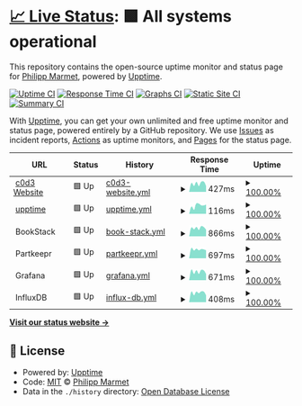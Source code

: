 # [📈 Live Status](https://up.c0d3.ch): <!--live status--> **🟩 All systems operational**

This repository contains the open-source uptime monitor and status page for [Philipp Marmet](https://c0d3.ch), powered by [Upptime](https://github.com/upptime/upptime).

[![Uptime CI](https://github.com/fujexo/upptime/workflows/Uptime%20CI/badge.svg)](https://github.com/fujexo/upptime/actions?query=workflow%3A%22Uptime+CI%22)
[![Response Time CI](https://github.com/fujexo/upptime/workflows/Response%20Time%20CI/badge.svg)](https://github.com/fujexo/upptime/actions?query=workflow%3A%22Response+Time+CI%22)
[![Graphs CI](https://github.com/fujexo/upptime/workflows/Graphs%20CI/badge.svg)](https://github.com/fujexo/upptime/actions?query=workflow%3A%22Graphs+CI%22)
[![Static Site CI](https://github.com/fujexo/upptime/workflows/Static%20Site%20CI/badge.svg)](https://github.com/fujexo/upptime/actions?query=workflow%3A%22Static+Site+CI%22)
[![Summary CI](https://github.com/fujexo/upptime/workflows/Summary%20CI/badge.svg)](https://github.com/fujexo/upptime/actions?query=workflow%3A%22Summary+CI%22)

With [Upptime](https://upptime.js.org), you can get your own unlimited and free uptime monitor and status page, powered entirely by a GitHub repository. We use [Issues](https://github.com/fujexo/upptime/issues) as incident reports, [Actions](https://github.com/fujexo/upptime/actions) as uptime monitors, and [Pages](https://up.c0d3.ch) for the status page.

<!--start: status pages-->
<!-- This summary is generated by Upptime (https://github.com/upptime/upptime) -->
<!-- Do not edit this manually, your changes will be overwritten -->
<!-- prettier-ignore -->
| URL | Status | History | Response Time | Uptime |
| --- | ------ | ------- | ------------- | ------ |
| <img alt="" src="https://favicons.githubusercontent.com/c0d3.ch" height="13"> [c0d3 Website](https://c0d3.ch) | 🟩 Up | [c0d3-website.yml](https://github.com/fujexo/upptime/commits/HEAD/history/c0d3-website.yml) | <details><summary><img alt="Response time graph" src="./graphs/c0d3-website/response-time-week.png" height="20"> 427ms</summary><br><a href="https://up.c0d3.ch/history/c0d3-website"><img alt="Response time 439" src="https://img.shields.io/endpoint?url=https%3A%2F%2Fraw.githubusercontent.com%2Ffujexo%2Fupptime%2FHEAD%2Fapi%2Fc0d3-website%2Fresponse-time.json"></a><br><a href="https://up.c0d3.ch/history/c0d3-website"><img alt="24-hour response time 305" src="https://img.shields.io/endpoint?url=https%3A%2F%2Fraw.githubusercontent.com%2Ffujexo%2Fupptime%2FHEAD%2Fapi%2Fc0d3-website%2Fresponse-time-day.json"></a><br><a href="https://up.c0d3.ch/history/c0d3-website"><img alt="7-day response time 427" src="https://img.shields.io/endpoint?url=https%3A%2F%2Fraw.githubusercontent.com%2Ffujexo%2Fupptime%2FHEAD%2Fapi%2Fc0d3-website%2Fresponse-time-week.json"></a><br><a href="https://up.c0d3.ch/history/c0d3-website"><img alt="30-day response time 442" src="https://img.shields.io/endpoint?url=https%3A%2F%2Fraw.githubusercontent.com%2Ffujexo%2Fupptime%2FHEAD%2Fapi%2Fc0d3-website%2Fresponse-time-month.json"></a><br><a href="https://up.c0d3.ch/history/c0d3-website"><img alt="1-year response time 439" src="https://img.shields.io/endpoint?url=https%3A%2F%2Fraw.githubusercontent.com%2Ffujexo%2Fupptime%2FHEAD%2Fapi%2Fc0d3-website%2Fresponse-time-year.json"></a></details> | <details><summary><a href="https://up.c0d3.ch/history/c0d3-website">100.00%</a></summary><a href="https://up.c0d3.ch/history/c0d3-website"><img alt="All-time uptime 99.99%" src="https://img.shields.io/endpoint?url=https%3A%2F%2Fraw.githubusercontent.com%2Ffujexo%2Fupptime%2FHEAD%2Fapi%2Fc0d3-website%2Fuptime.json"></a><br><a href="https://up.c0d3.ch/history/c0d3-website"><img alt="24-hour uptime 100.00%" src="https://img.shields.io/endpoint?url=https%3A%2F%2Fraw.githubusercontent.com%2Ffujexo%2Fupptime%2FHEAD%2Fapi%2Fc0d3-website%2Fuptime-day.json"></a><br><a href="https://up.c0d3.ch/history/c0d3-website"><img alt="7-day uptime 100.00%" src="https://img.shields.io/endpoint?url=https%3A%2F%2Fraw.githubusercontent.com%2Ffujexo%2Fupptime%2FHEAD%2Fapi%2Fc0d3-website%2Fuptime-week.json"></a><br><a href="https://up.c0d3.ch/history/c0d3-website"><img alt="30-day uptime 100.00%" src="https://img.shields.io/endpoint?url=https%3A%2F%2Fraw.githubusercontent.com%2Ffujexo%2Fupptime%2FHEAD%2Fapi%2Fc0d3-website%2Fuptime-month.json"></a><br><a href="https://up.c0d3.ch/history/c0d3-website"><img alt="1-year uptime 99.99%" src="https://img.shields.io/endpoint?url=https%3A%2F%2Fraw.githubusercontent.com%2Ffujexo%2Fupptime%2FHEAD%2Fapi%2Fc0d3-website%2Fuptime-year.json"></a></details>
| <img alt="" src="https://favicons.githubusercontent.com/up.c0d3.ch" height="13"> [upptime](https://up.c0d3.ch) | 🟩 Up | [upptime.yml](https://github.com/fujexo/upptime/commits/HEAD/history/upptime.yml) | <details><summary><img alt="Response time graph" src="./graphs/upptime/response-time-week.png" height="20"> 116ms</summary><br><a href="https://up.c0d3.ch/history/upptime"><img alt="Response time 138" src="https://img.shields.io/endpoint?url=https%3A%2F%2Fraw.githubusercontent.com%2Ffujexo%2Fupptime%2FHEAD%2Fapi%2Fupptime%2Fresponse-time.json"></a><br><a href="https://up.c0d3.ch/history/upptime"><img alt="24-hour response time 129" src="https://img.shields.io/endpoint?url=https%3A%2F%2Fraw.githubusercontent.com%2Ffujexo%2Fupptime%2FHEAD%2Fapi%2Fupptime%2Fresponse-time-day.json"></a><br><a href="https://up.c0d3.ch/history/upptime"><img alt="7-day response time 116" src="https://img.shields.io/endpoint?url=https%3A%2F%2Fraw.githubusercontent.com%2Ffujexo%2Fupptime%2FHEAD%2Fapi%2Fupptime%2Fresponse-time-week.json"></a><br><a href="https://up.c0d3.ch/history/upptime"><img alt="30-day response time 130" src="https://img.shields.io/endpoint?url=https%3A%2F%2Fraw.githubusercontent.com%2Ffujexo%2Fupptime%2FHEAD%2Fapi%2Fupptime%2Fresponse-time-month.json"></a><br><a href="https://up.c0d3.ch/history/upptime"><img alt="1-year response time 138" src="https://img.shields.io/endpoint?url=https%3A%2F%2Fraw.githubusercontent.com%2Ffujexo%2Fupptime%2FHEAD%2Fapi%2Fupptime%2Fresponse-time-year.json"></a></details> | <details><summary><a href="https://up.c0d3.ch/history/upptime">100.00%</a></summary><a href="https://up.c0d3.ch/history/upptime"><img alt="All-time uptime 100.00%" src="https://img.shields.io/endpoint?url=https%3A%2F%2Fraw.githubusercontent.com%2Ffujexo%2Fupptime%2FHEAD%2Fapi%2Fupptime%2Fuptime.json"></a><br><a href="https://up.c0d3.ch/history/upptime"><img alt="24-hour uptime 100.00%" src="https://img.shields.io/endpoint?url=https%3A%2F%2Fraw.githubusercontent.com%2Ffujexo%2Fupptime%2FHEAD%2Fapi%2Fupptime%2Fuptime-day.json"></a><br><a href="https://up.c0d3.ch/history/upptime"><img alt="7-day uptime 100.00%" src="https://img.shields.io/endpoint?url=https%3A%2F%2Fraw.githubusercontent.com%2Ffujexo%2Fupptime%2FHEAD%2Fapi%2Fupptime%2Fuptime-week.json"></a><br><a href="https://up.c0d3.ch/history/upptime"><img alt="30-day uptime 100.00%" src="https://img.shields.io/endpoint?url=https%3A%2F%2Fraw.githubusercontent.com%2Ffujexo%2Fupptime%2FHEAD%2Fapi%2Fupptime%2Fuptime-month.json"></a><br><a href="https://up.c0d3.ch/history/upptime"><img alt="1-year uptime 100.00%" src="https://img.shields.io/endpoint?url=https%3A%2F%2Fraw.githubusercontent.com%2Ffujexo%2Fupptime%2FHEAD%2Fapi%2Fupptime%2Fuptime-year.json"></a></details>
| <img alt="" src="https://favicons.githubusercontent.com/null" height="13"> BookStack | 🟩 Up | [book-stack.yml](https://github.com/fujexo/upptime/commits/HEAD/history/book-stack.yml) | <details><summary><img alt="Response time graph" src="./graphs/book-stack/response-time-week.png" height="20"> 866ms</summary><br><a href="https://up.c0d3.ch/history/book-stack"><img alt="Response time 753" src="https://img.shields.io/endpoint?url=https%3A%2F%2Fraw.githubusercontent.com%2Ffujexo%2Fupptime%2FHEAD%2Fapi%2Fbook-stack%2Fresponse-time.json"></a><br><a href="https://up.c0d3.ch/history/book-stack"><img alt="24-hour response time 691" src="https://img.shields.io/endpoint?url=https%3A%2F%2Fraw.githubusercontent.com%2Ffujexo%2Fupptime%2FHEAD%2Fapi%2Fbook-stack%2Fresponse-time-day.json"></a><br><a href="https://up.c0d3.ch/history/book-stack"><img alt="7-day response time 866" src="https://img.shields.io/endpoint?url=https%3A%2F%2Fraw.githubusercontent.com%2Ffujexo%2Fupptime%2FHEAD%2Fapi%2Fbook-stack%2Fresponse-time-week.json"></a><br><a href="https://up.c0d3.ch/history/book-stack"><img alt="30-day response time 818" src="https://img.shields.io/endpoint?url=https%3A%2F%2Fraw.githubusercontent.com%2Ffujexo%2Fupptime%2FHEAD%2Fapi%2Fbook-stack%2Fresponse-time-month.json"></a><br><a href="https://up.c0d3.ch/history/book-stack"><img alt="1-year response time 753" src="https://img.shields.io/endpoint?url=https%3A%2F%2Fraw.githubusercontent.com%2Ffujexo%2Fupptime%2FHEAD%2Fapi%2Fbook-stack%2Fresponse-time-year.json"></a></details> | <details><summary><a href="https://up.c0d3.ch/history/book-stack">100.00%</a></summary><a href="https://up.c0d3.ch/history/book-stack"><img alt="All-time uptime 99.99%" src="https://img.shields.io/endpoint?url=https%3A%2F%2Fraw.githubusercontent.com%2Ffujexo%2Fupptime%2FHEAD%2Fapi%2Fbook-stack%2Fuptime.json"></a><br><a href="https://up.c0d3.ch/history/book-stack"><img alt="24-hour uptime 100.00%" src="https://img.shields.io/endpoint?url=https%3A%2F%2Fraw.githubusercontent.com%2Ffujexo%2Fupptime%2FHEAD%2Fapi%2Fbook-stack%2Fuptime-day.json"></a><br><a href="https://up.c0d3.ch/history/book-stack"><img alt="7-day uptime 100.00%" src="https://img.shields.io/endpoint?url=https%3A%2F%2Fraw.githubusercontent.com%2Ffujexo%2Fupptime%2FHEAD%2Fapi%2Fbook-stack%2Fuptime-week.json"></a><br><a href="https://up.c0d3.ch/history/book-stack"><img alt="30-day uptime 100.00%" src="https://img.shields.io/endpoint?url=https%3A%2F%2Fraw.githubusercontent.com%2Ffujexo%2Fupptime%2FHEAD%2Fapi%2Fbook-stack%2Fuptime-month.json"></a><br><a href="https://up.c0d3.ch/history/book-stack"><img alt="1-year uptime 99.99%" src="https://img.shields.io/endpoint?url=https%3A%2F%2Fraw.githubusercontent.com%2Ffujexo%2Fupptime%2FHEAD%2Fapi%2Fbook-stack%2Fuptime-year.json"></a></details>
| <img alt="" src="https://favicons.githubusercontent.com/null" height="13"> Partkeepr | 🟩 Up | [partkeepr.yml](https://github.com/fujexo/upptime/commits/HEAD/history/partkeepr.yml) | <details><summary><img alt="Response time graph" src="./graphs/partkeepr/response-time-week.png" height="20"> 697ms</summary><br><a href="https://up.c0d3.ch/history/partkeepr"><img alt="Response time 649" src="https://img.shields.io/endpoint?url=https%3A%2F%2Fraw.githubusercontent.com%2Ffujexo%2Fupptime%2FHEAD%2Fapi%2Fpartkeepr%2Fresponse-time.json"></a><br><a href="https://up.c0d3.ch/history/partkeepr"><img alt="24-hour response time 634" src="https://img.shields.io/endpoint?url=https%3A%2F%2Fraw.githubusercontent.com%2Ffujexo%2Fupptime%2FHEAD%2Fapi%2Fpartkeepr%2Fresponse-time-day.json"></a><br><a href="https://up.c0d3.ch/history/partkeepr"><img alt="7-day response time 697" src="https://img.shields.io/endpoint?url=https%3A%2F%2Fraw.githubusercontent.com%2Ffujexo%2Fupptime%2FHEAD%2Fapi%2Fpartkeepr%2Fresponse-time-week.json"></a><br><a href="https://up.c0d3.ch/history/partkeepr"><img alt="30-day response time 680" src="https://img.shields.io/endpoint?url=https%3A%2F%2Fraw.githubusercontent.com%2Ffujexo%2Fupptime%2FHEAD%2Fapi%2Fpartkeepr%2Fresponse-time-month.json"></a><br><a href="https://up.c0d3.ch/history/partkeepr"><img alt="1-year response time 649" src="https://img.shields.io/endpoint?url=https%3A%2F%2Fraw.githubusercontent.com%2Ffujexo%2Fupptime%2FHEAD%2Fapi%2Fpartkeepr%2Fresponse-time-year.json"></a></details> | <details><summary><a href="https://up.c0d3.ch/history/partkeepr">100.00%</a></summary><a href="https://up.c0d3.ch/history/partkeepr"><img alt="All-time uptime 99.99%" src="https://img.shields.io/endpoint?url=https%3A%2F%2Fraw.githubusercontent.com%2Ffujexo%2Fupptime%2FHEAD%2Fapi%2Fpartkeepr%2Fuptime.json"></a><br><a href="https://up.c0d3.ch/history/partkeepr"><img alt="24-hour uptime 100.00%" src="https://img.shields.io/endpoint?url=https%3A%2F%2Fraw.githubusercontent.com%2Ffujexo%2Fupptime%2FHEAD%2Fapi%2Fpartkeepr%2Fuptime-day.json"></a><br><a href="https://up.c0d3.ch/history/partkeepr"><img alt="7-day uptime 100.00%" src="https://img.shields.io/endpoint?url=https%3A%2F%2Fraw.githubusercontent.com%2Ffujexo%2Fupptime%2FHEAD%2Fapi%2Fpartkeepr%2Fuptime-week.json"></a><br><a href="https://up.c0d3.ch/history/partkeepr"><img alt="30-day uptime 100.00%" src="https://img.shields.io/endpoint?url=https%3A%2F%2Fraw.githubusercontent.com%2Ffujexo%2Fupptime%2FHEAD%2Fapi%2Fpartkeepr%2Fuptime-month.json"></a><br><a href="https://up.c0d3.ch/history/partkeepr"><img alt="1-year uptime 99.99%" src="https://img.shields.io/endpoint?url=https%3A%2F%2Fraw.githubusercontent.com%2Ffujexo%2Fupptime%2FHEAD%2Fapi%2Fpartkeepr%2Fuptime-year.json"></a></details>
| <img alt="" src="https://favicons.githubusercontent.com/null" height="13"> Grafana | 🟩 Up | [grafana.yml](https://github.com/fujexo/upptime/commits/HEAD/history/grafana.yml) | <details><summary><img alt="Response time graph" src="./graphs/grafana/response-time-week.png" height="20"> 671ms</summary><br><a href="https://up.c0d3.ch/history/grafana"><img alt="Response time 649" src="https://img.shields.io/endpoint?url=https%3A%2F%2Fraw.githubusercontent.com%2Ffujexo%2Fupptime%2FHEAD%2Fapi%2Fgrafana%2Fresponse-time.json"></a><br><a href="https://up.c0d3.ch/history/grafana"><img alt="24-hour response time 488" src="https://img.shields.io/endpoint?url=https%3A%2F%2Fraw.githubusercontent.com%2Ffujexo%2Fupptime%2FHEAD%2Fapi%2Fgrafana%2Fresponse-time-day.json"></a><br><a href="https://up.c0d3.ch/history/grafana"><img alt="7-day response time 671" src="https://img.shields.io/endpoint?url=https%3A%2F%2Fraw.githubusercontent.com%2Ffujexo%2Fupptime%2FHEAD%2Fapi%2Fgrafana%2Fresponse-time-week.json"></a><br><a href="https://up.c0d3.ch/history/grafana"><img alt="30-day response time 655" src="https://img.shields.io/endpoint?url=https%3A%2F%2Fraw.githubusercontent.com%2Ffujexo%2Fupptime%2FHEAD%2Fapi%2Fgrafana%2Fresponse-time-month.json"></a><br><a href="https://up.c0d3.ch/history/grafana"><img alt="1-year response time 649" src="https://img.shields.io/endpoint?url=https%3A%2F%2Fraw.githubusercontent.com%2Ffujexo%2Fupptime%2FHEAD%2Fapi%2Fgrafana%2Fresponse-time-year.json"></a></details> | <details><summary><a href="https://up.c0d3.ch/history/grafana">100.00%</a></summary><a href="https://up.c0d3.ch/history/grafana"><img alt="All-time uptime 99.97%" src="https://img.shields.io/endpoint?url=https%3A%2F%2Fraw.githubusercontent.com%2Ffujexo%2Fupptime%2FHEAD%2Fapi%2Fgrafana%2Fuptime.json"></a><br><a href="https://up.c0d3.ch/history/grafana"><img alt="24-hour uptime 100.00%" src="https://img.shields.io/endpoint?url=https%3A%2F%2Fraw.githubusercontent.com%2Ffujexo%2Fupptime%2FHEAD%2Fapi%2Fgrafana%2Fuptime-day.json"></a><br><a href="https://up.c0d3.ch/history/grafana"><img alt="7-day uptime 100.00%" src="https://img.shields.io/endpoint?url=https%3A%2F%2Fraw.githubusercontent.com%2Ffujexo%2Fupptime%2FHEAD%2Fapi%2Fgrafana%2Fuptime-week.json"></a><br><a href="https://up.c0d3.ch/history/grafana"><img alt="30-day uptime 100.00%" src="https://img.shields.io/endpoint?url=https%3A%2F%2Fraw.githubusercontent.com%2Ffujexo%2Fupptime%2FHEAD%2Fapi%2Fgrafana%2Fuptime-month.json"></a><br><a href="https://up.c0d3.ch/history/grafana"><img alt="1-year uptime 99.97%" src="https://img.shields.io/endpoint?url=https%3A%2F%2Fraw.githubusercontent.com%2Ffujexo%2Fupptime%2FHEAD%2Fapi%2Fgrafana%2Fuptime-year.json"></a></details>
| <img alt="" src="https://favicons.githubusercontent.com/null" height="13"> InfluxDB | 🟩 Up | [influx-db.yml](https://github.com/fujexo/upptime/commits/HEAD/history/influx-db.yml) | <details><summary><img alt="Response time graph" src="./graphs/influx-db/response-time-week.png" height="20"> 408ms</summary><br><a href="https://up.c0d3.ch/history/influx-db"><img alt="Response time 399" src="https://img.shields.io/endpoint?url=https%3A%2F%2Fraw.githubusercontent.com%2Ffujexo%2Fupptime%2FHEAD%2Fapi%2Finflux-db%2Fresponse-time.json"></a><br><a href="https://up.c0d3.ch/history/influx-db"><img alt="24-hour response time 297" src="https://img.shields.io/endpoint?url=https%3A%2F%2Fraw.githubusercontent.com%2Ffujexo%2Fupptime%2FHEAD%2Fapi%2Finflux-db%2Fresponse-time-day.json"></a><br><a href="https://up.c0d3.ch/history/influx-db"><img alt="7-day response time 408" src="https://img.shields.io/endpoint?url=https%3A%2F%2Fraw.githubusercontent.com%2Ffujexo%2Fupptime%2FHEAD%2Fapi%2Finflux-db%2Fresponse-time-week.json"></a><br><a href="https://up.c0d3.ch/history/influx-db"><img alt="30-day response time 406" src="https://img.shields.io/endpoint?url=https%3A%2F%2Fraw.githubusercontent.com%2Ffujexo%2Fupptime%2FHEAD%2Fapi%2Finflux-db%2Fresponse-time-month.json"></a><br><a href="https://up.c0d3.ch/history/influx-db"><img alt="1-year response time 399" src="https://img.shields.io/endpoint?url=https%3A%2F%2Fraw.githubusercontent.com%2Ffujexo%2Fupptime%2FHEAD%2Fapi%2Finflux-db%2Fresponse-time-year.json"></a></details> | <details><summary><a href="https://up.c0d3.ch/history/influx-db">100.00%</a></summary><a href="https://up.c0d3.ch/history/influx-db"><img alt="All-time uptime 99.99%" src="https://img.shields.io/endpoint?url=https%3A%2F%2Fraw.githubusercontent.com%2Ffujexo%2Fupptime%2FHEAD%2Fapi%2Finflux-db%2Fuptime.json"></a><br><a href="https://up.c0d3.ch/history/influx-db"><img alt="24-hour uptime 100.00%" src="https://img.shields.io/endpoint?url=https%3A%2F%2Fraw.githubusercontent.com%2Ffujexo%2Fupptime%2FHEAD%2Fapi%2Finflux-db%2Fuptime-day.json"></a><br><a href="https://up.c0d3.ch/history/influx-db"><img alt="7-day uptime 100.00%" src="https://img.shields.io/endpoint?url=https%3A%2F%2Fraw.githubusercontent.com%2Ffujexo%2Fupptime%2FHEAD%2Fapi%2Finflux-db%2Fuptime-week.json"></a><br><a href="https://up.c0d3.ch/history/influx-db"><img alt="30-day uptime 100.00%" src="https://img.shields.io/endpoint?url=https%3A%2F%2Fraw.githubusercontent.com%2Ffujexo%2Fupptime%2FHEAD%2Fapi%2Finflux-db%2Fuptime-month.json"></a><br><a href="https://up.c0d3.ch/history/influx-db"><img alt="1-year uptime 99.99%" src="https://img.shields.io/endpoint?url=https%3A%2F%2Fraw.githubusercontent.com%2Ffujexo%2Fupptime%2FHEAD%2Fapi%2Finflux-db%2Fuptime-year.json"></a></details>

<!--end: status pages-->

[**Visit our status website →**](https://up.c0d3.ch)

## 📄 License

- Powered by: [Upptime](https://github.com/upptime/upptime)
- Code: [MIT](./LICENSE) © [Philipp Marmet](https://c0d3.ch)
- Data in the `./history` directory: [Open Database License](https://opendatacommons.org/licenses/odbl/1-0/)
